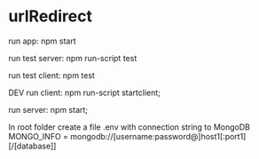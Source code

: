 # urlRedirect

run app:
npm start

run test server:
npm run-script test

run test client:
npm test


DEV
run client:
npm run-script startclient;

run server:
npm start;


In root folder create a file .env with connection string to MongoDB
MONGO_INFO = mongodb://[username:password@]host1[:port1][/[database]]
